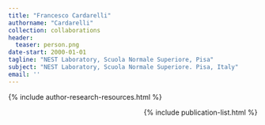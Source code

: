 ```yaml
---
title: "Francesco Cardarelli"
authorname: "Cardarelli"
collection: collaborations
header:
  teaser: person.png
date-start: 2000-01-01
tagline: "NEST Laboratory, Scuola Normale Superiore, Pisa"
subject: "NEST Laboratory, Scuola Normale Superiore. Pisa, Italy"
email: ''
---
```


{% include author-research-resources.html %}

<div style="text-align: right"> 

{% include publication-list.html %}

